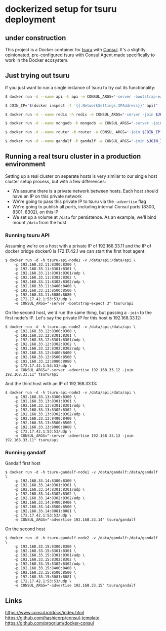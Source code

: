 # dockerized setup for tsuru deployment

## under construction


This project is a Docker container for [tsuru](https://tsuru.io) with [Consul](http://www.consul.io/). It's a slightly opinionated, pre-configured tsuru with Consul Agent made specifically to work in the Docker ecosystem.

## Just trying out tsuru

If you just want to run a single instance of tsuru to try out its functionality:

```bash
$ docker run -d --name api -h api -e CONSUL_ARGS="-server -bootstrap-expect 3" -p 8400:8400 -p 8500:8500 -p 53:53/udp tsuru/api
```

```bash
$ JOIN_IP="$(docker inspect -f '{{.NetworkSettings.IPAddress}}' api)"
```

```bash
$ docker run -d --name redis -h redis -e CONSUL_ARGS="-server -join $JOIN_IP" tsuru/redis
```

```bash
$ docker run -d --name mongodb -h mongodb -e CONSUL_ARGS="-server -join $JOIN_IP" tsuru/mongodb
```

```bash
$ docker run -d --name router -h router -e CONSUL_ARGS="-join $JOIN_IP" tsuru/router
```

```bash
$ docker run -d --name gandalf -h gandalf -e CONSUL_ARGS="-join $JOIN_IP" tsuru/gandalf
```

## Running a real tsuru cluster in a production environment

Setting up a real cluster on separate hosts is very similar to our single host cluster setup process, but with a few differences:

 * We assume there is a private network between hosts. Each host should have an IP on this private network
 * We're going to pass this private IP to tsuru via the `-advertise` flag
 * We're going to publish all ports, including internal Consul ports (8300, 8301, 8302), on this IP
 * We set up a volume at `/data` for persistence. As an example, we'll bind mount `/data` from the host

### Running tsuru API

Assuming we're on a host with a private IP of 192.168.33.11 and the IP of docker bridge docker0 is 172.17.42.1 we can start the first host agent:

    $ docker run -d -h tsuru-api-node1 -v /data/api:/data/api \
        -p 192.168.33.11:8300:8300 \
        -p 192.168.33.11:8301:8301 \
        -p 192.168.33.11:8301:8301/udp \
        -p 192.168.33.11:8302:8302 \
        -p 192.168.33.11:8302:8302/udp \
        -p 192.168.33.11:8400:8400 \
        -p 192.168.33.11:8500:8500 \
        -p 192.168.33.11:8080:8080 \
        -p 172.17.42.1:53:53/udp \
        -e CONSUL_ARGS="-server -bootstrap-expect 3" tsuru/api

On the second host, we'd run the same thing, but passing a `-join` to the first node's IP. Let's say the private IP for this host is 192.168.33.12:

    $ docker run -d -h tsuru-api-node2 -v /data/api:/data/api \
        -p 192.168.33.12:8300:8300 \
        -p 192.168.33.12:8301:8301 \
        -p 192.168.33.12:8301:8301/udp \
        -p 192.168.33.12:8302:8302 \
        -p 192.168.33.12:8302:8302/udp \
        -p 192.168.33.12:8400:8400 \
        -p 192.168.33.12:8500:8500 \
        -p 192.168.33.12:8080:8080 \
        -p 172.17.42.1:53:53/udp \
        -e CONSUL_ARGS="-server -advertise 192.168.33.12 -join 192.168.33.11" tsuru/api

And the third host with an IP of 192.168.33.13:

    $ docker run -d -h tsuru-api-node3 -v /data/api:/data/api \
        -p 192.168.33.13:8300:8300 \
        -p 192.168.33.13:8301:8301 \
        -p 192.168.33.13:8301:8301/udp \
        -p 192.168.33.13:8302:8302 \
        -p 192.168.33.13:8302:8302/udp \
        -p 192.168.33.13:8400:8400 \
        -p 192.168.33.13:8500:8500 \
        -p 192.168.33.13:8080:8080 \
        -p 172.17.42.1:53:53/udp \
        -e CONSUL_ARGS="-server -advertise 192.168.33.13 -join 192.168.33.11" tsuru/api

### Running gandalf

Gandalf first host

    $ docker run -d -h tsuru-gandalf-node1 -v /data/gandalf:/data/gandalf \
        -p 192.168.33.14:8300:8300 \
        -p 192.168.33.14:8301:8301 \
        -p 192.168.33.14:8301:8301/udp \
        -p 192.168.33.14:8302:8302 \
        -p 192.168.33.14:8302:8302/udp \
        -p 192.168.33.14:8400:8400 \
        -p 192.168.33.14:8500:8500 \
        -p 192.168.33.14:8081:8081 \
        -p 172.17.42.1:53:53/udp \
        -e CONSUL_ARGS="-advertise 192.168.33.14" tsuru/gandalf

On the second host

    $ docker run -d -h tsuru-gandalf-node2 -v /data/gandalf:/data/gandalf \
        -p 192.168.33.15:8300:8300 \
        -p 192.168.33.15:8301:8301 \
        -p 192.168.33.15:8301:8301/udp \
        -p 192.168.33.15:8302:8302 \
        -p 192.168.33.15:8302:8302/udp \
        -p 192.168.33.15:8400:8400 \
        -p 192.168.33.15:8500:8500 \
        -p 192.168.33.15:8081:8081 \
        -p 172.17.42.1:53:53/udp \
        -e CONSUL_ARGS="-advertise 192.168.33.15" tsuru/gandalf

## Links

https://www.consul.io/docs/index.html  
https://github.com/hashicorp/consul-template  
https://github.com/progrium/docker-consul  
